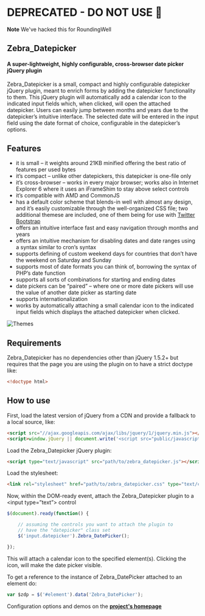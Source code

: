 # DEPRECATED - DO NOT USE :tada:

**Note** We've hacked this for RoundingWell

## Zebra_Datepicker

#### A super-lightweight, highly configurable, cross-browser date picker jQuery plugin

Zebra_Datepicker is a small, compact and highly configurable datepicker jQuery plugin, meant to enrich forms by adding the datepicker functionality to them. This jQuery plugin will automatically add a calendar icon to the indicated input fields which, when clicked, will open the attached datepicker. Users can easily jump between months and years due to the datepicker’s intuitive interface. The selected date will be entered in the input field using the date format of choice, configurable in the datepicker’s options.

## Features

 - it is small – it weights around 21KB minified offering the best ratio of features per used bytes
 - it’s compact – unlike other datepickers, this datepicker is one-file only
 - it’s cross-browser – works in every major browser; works also in Internet Explorer 6 where it uses an iFrameShim to stay above select controls
 - it’s compatible with AMD and CommonJS
 - has a default color scheme that blends-in well with almost any design, and it’s easily customizable through the well-organized CSS file; two additional themese are included, one of them being for use with <a href="http://twitter.github.io/bootstrap/">Twitter Bootstrap</a>
 - offers an intuitive interface fast and easy navigation through months and years
 - offers an intuitive mechanism for disabling dates and date ranges using a syntax similar to cron‘s syntax
 - supports defining of custom weekend days for countries that don’t have the weekend on Saturday and Sunday
 - supports most of date formats you can think of, borrowing the syntax of PHP’s date function
 - supports all sorts of combinations for starting and ending dates
 - date pickers can be “paired” – where one or more date pickers will use the value of another date picker as starting date
 - supports internationalization
 - works by automatically attaching a small calendar icon to the indicated input fields which displays the attached datepicker when clicked.

![Themes](https://raw.github.com/stefangabos/Zebra_Datepicker/master/public/css/themes.png)

## Requirements

Zebra_Datepicker has no dependencies other than jQuery 1.5.2+ but requires that the page you are using the plugin on to have a strict doctype like:

```html
<!doctype html>
```

## How to use
First, load the latest version of jQuery from a CDN and provide a fallback to a local source, like:

```html
<script src="//ajax.googleapis.com/ajax/libs/jquery/1/jquery.min.js"></script>
<script>window.jQuery || document.write('<script src="public/javascript/jquery.min.js"><\/script>')</script>
```

Load the Zebra_Datepicker jQuery plugin:

```html
<script type="text/javascript" src="path/to/zebra_datepicker.js"></script>
```

Load the stylesheet:

```html
<link rel="stylesheet" href="path/to/zebra_datepicker.css" type="text/css">
```

Now, within the DOM-ready event, attach the Zebra_Datepicker plugin to a &lt;input type=”text”> control

```javascript
$(document).ready(function() {

    // assuming the controls you want to attach the plugin to
    // have the "datepicker" class set
    $('input.datepicker').Zebra_DatePicker();

});
```

This will attach a calendar icon to the specified element(s). Clicking the icon, will make the date picker visible.

To get a reference to the instance of Zebra_DatePicker attached to an element do:

```javascript
var $zdp = $('#element').data('Zebra_DatePicker');
```

Configuration options and demos on the **[project's homepage](http://stefangabos.ro/jquery/zebra-datepicker/)**
